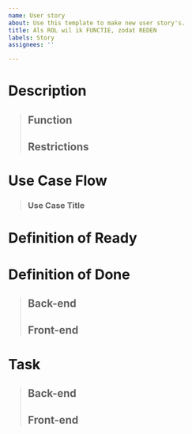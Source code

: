 ```yaml
---
name: User story
about: Use this template to make new user story's.
title: Als ROL wil ik FUNCTIE, zodat REDEN
labels: Story
assignees: ''

---
```


# Description

> ## Function
> ## Restrictions
# Use Case Flow
> ### Use Case Title
# Definition of Ready
# Definition of Done
> ## Back-end
> ## Front-end
# Task
> ## Back-end
> ## Front-end
